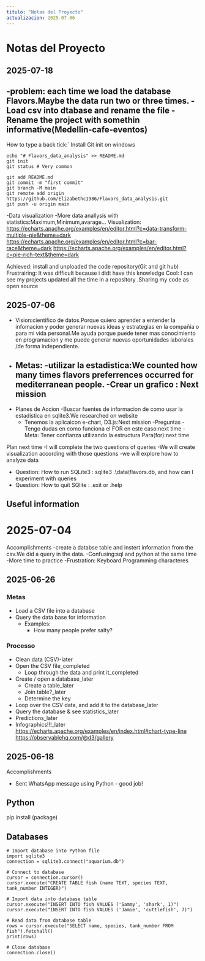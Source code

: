 ```yaml
---
titulo: "Notas del Proyecto"
actualizacion: 2025-07-06
---
```


# Notas del Proyecto
## 2025-07-18
-problem: each time we load the database Flavors.Maybe the data run two or three times.
-Load csv into dtabase and rename the file 
-Rename the project with somethin informative(Medellin-cafe-eventos)
-
How to type a back tick:`
Install Git init on windows
```
echo "# Flavors_data_analysis" >> README.md
git init
git status # Very common

git add README.md
git commit -m "first commit"
git branch -M main
git remote add origin https://github.com/Elizabethc1986/Flavors_data_analysis.git
git push -u origin main
```
-Data visualization
-More data anallysis with statistics:Maximum,Minimum,avarage...
Visualization:
https://echarts.apache.org/examples/en/editor.html?c=data-transform-multiple-pie&theme=dark
https://echarts.apache.org/examples/en/editor.html?c=bar-race&theme=dark
https://echarts.apache.org/examples/en/editor.html?c=pie-rich-text&theme=dark

Achieved: install and unploaded the code repository(Git and git hub)
Frustrairing: It was difficult because i didt have this knowledge
Cool: I can see my projects updated all the time in a repository .Sharing my code as open source



## 2025-07-06
- Vision:cientifico de datos.Porque quiero aprender a entender la infomacion y poder generar nuevas ideas y estrategias en la compañia o para mi vida personal.Me ayuda porque puede tener mas conocimiento en programacion y me puede generar nuevas oportunidades laborales /de forma independiente.
- Metas:
    -utilizar la estadistica:We counted how many times flavors preferrences occurred for mediterranean people.
    -Crear un grafico : Next mission
    -
- Planes de Accion
    -Buscar fuentes de informacion de como usar la estadistica en sqlite3.We researched on website
    - Tenemos la aplicaicon e-chart, D3.js:Next mission
-Preguntas
    -Tengo dudas en como funciona el FOR en este caso:next time
    -Meta: Tener confianza utilizando la estructura Para(for):next time

Plan next time
-I will complete the two questions of queries
-We will create visualization according with those questions
-we will explore how to analyze data
- Question: How to run SQLite3 : sqlite3 .\data\flavors.db, and how can I experiment with queries
- Question: How to quit SQlite : .exit or .help


## Useful information


# 2025-07-04
Accomplishments
-create a databse table and instert information from the csv.We did a query in the data.
-Confusing:sql and python at the same time
-More time to practice
-Frustration: Keyboard.Programming characteres


## 2025-06-26
### Metas
- Load a CSV file into a database
- Query the data base for information
    - Examples:
        - How many people prefer salty?

### Processo
- Clean data (CSV)-later
- Open the CSV file_completed
    - Loop through the data and print it_completed
- Create / open a database_later
    - Create a table_later
    - Join table?_later
    - Determine the key
- Loop over the CSV data, and add it to the database_later
- Query the database & see statistics_later
- Predictions_later
- Infographics!!!_later
https://echarts.apache.org/examples/en/index.html#chart-type-line
https://observablehq.com/@d3/gallery






## 2025-06-18
Accomplishments
- Sent WhatsApp message using Python - good job!


## Python
pip install (package)

## Databases
```
# Import database into Python file
import sqlite3
connection = sqlite3.connect("aquarium.db")

# Connect to database
cursor = connection.cursor()
cursor.execute("CREATE TABLE fish (name TEXT, species TEXT, tank_number INTEGER)")

# Import data into database table
cursor.execute("INSERT INTO fish VALUES ('Sammy', 'shark', 1)")
cursor.execute("INSERT INTO fish VALUES ('Jamie', 'cuttlefish', 7)")

# Read data from database table
rows = cursor.execute("SELECT name, species, tank_number FROM fish").fetchall()
print(rows)

# Close database
connection.close()
```